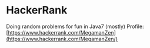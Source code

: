 # HackerRank
Doing random problems for fun in Java7 (mostly)
Profile: [https://www.hackerrank.com/MegamanZen](https://www.hackerrank.com/MegamanZen/)
